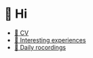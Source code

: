 # 👋 Hi
- [📄 CV](resume/)
- [🚴 Interesting experiences](experiences/)
- [📅 Daily rocordings](daily-motes/)

